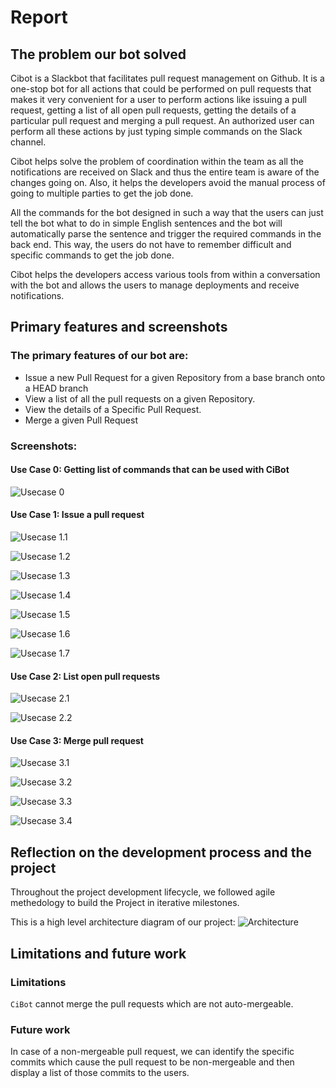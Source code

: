 # Report

## The problem our bot solved
Cibot is a Slackbot that facilitates pull request management on Github. It is a one-stop bot for all actions that could be performed on pull requests that makes it very convenient for a user to perform actions like issuing a pull request, getting a list of all open pull requests, getting the details of a particular pull request and merging a pull request. An authorized user can perform all these actions by just typing simple commands on the Slack channel.

Cibot helps solve the problem of coordination within the team as all the notifications are received on Slack and thus the entire team is aware of the changes going on. Also, it helps the developers avoid the manual process of going to multiple parties to get the job done.

All the commands for the bot designed in such a way that the users can just tell the bot what to do in simple English sentences and the bot will automatically parse the sentence and trigger the required commands in the back end. This way, the users do not have to remember difficult and specific commands to get the job done.

Cibot helps the developers access various tools from within a conversation with the bot and allows the users to manage deployments and receive notifications.

## Primary features and screenshots

### The primary features of our bot are:

* Issue a new Pull Request for a given Repository from a base branch onto a HEAD branch
* View a list of all the pull requests on a given Repository.
* View the details of a Specific Pull Request.
* Merge a given Pull Request

### Screenshots:

#### Use Case 0: Getting list of commands that can be used with CiBot
![Usecase 0](images/usecase0.png)

#### Use Case 1: Issue a pull request

![Usecase 1.1](images/usecase1_1.png)

![Usecase 1.2](images/usecase1_2.png)

![Usecase 1.3](images/usecase1_3.png)

![Usecase 1.4](images/usecase1_4.png)

![Usecase 1.5](images/usecase1_5.png)

![Usecase 1.6](images/usecase1_6.png)

![Usecase 1.7](images/usecase1_7.png)

#### Use Case 2: List open pull requests

![Usecase 2.1](images/usecase2_1.png)

![Usecase 2.2](images/usecase2_2.png)

#### Use Case 3: Merge pull request

![Usecase 3.1](images/usecase3_1.png)

![Usecase 3.2](images/usecase3_2.png)

![Usecase 3.3](images/usecase3_3.png)

![Usecase 3.4](images/usecase3_4.png)


## Reflection on the development process and the project

Throughout the project development lifecycle, we followed agile methedology to build the Project in iterative milestones.

This is a high level architecture diagram of our project:
![Architecture](media/ArchitectureDiagram.png)

## Limitations and future work

### Limitations

`CiBot` cannot merge the pull requests which are not auto-mergeable.

### Future work

In case of a non-mergeable pull request, we can identify the specific commits which cause the pull request to be non-mergeable and then display a list of those commits to the users.
